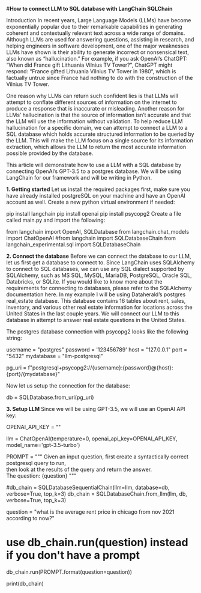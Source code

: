#**How to connect LLM to SQL database with LangChain SQLChain**

Introduction
In recent years, Large Language Models (LLMs) have become exponentially popular due to their remarkable capabilities in generating coherent and contextually relevant text across a wide range of domains. Although LLMs are used for answering questions, assisting in research, and helping engineers in software development, one of the major weaknesses LLMs have shown is their ability to generate incorrect or nonsensical text, also known as “hallucination.” For example, if you ask OpenAI’s ChatGPT: “When did France gift Lithuania Vilnius TV Tower?”, ChatGPT might respond: “France gifted Lithuania Vilnius TV Tower in 1980“, which is factually untrue since France had nothing to do with the construction of the Vilnius TV Tower.

One reason why LLMs can return such confident lies is that LLMs will attempt to conflate different sources of information on the internet to produce a response that is inaccurate or misleading. Another reason for LLMs’ hallucination is that the source of information isn’t accurate and that the LLM will use the information without validation. To help reduce LLM hallucination for a specific domain, we can attempt to connect a LLM to a SQL database which holds accurate structured information to be queried by the LLM. This will make the LLM focus on a single source for its information extraction, which allows the LLM to return the most accurate information possible provided by the database.

This article will demonstrate how to use a LLM with a SQL database by connecting OpenAI’s GPT-3.5 to a postgres database. We will be using LangChain for our framework and will be writing in Python.

**1. Getting started**
Let us install the required packages first, make sure you have already installed postgreSQL on your machine and have an OpenAI account as well. Create a new python virtual environment if needed:

pip install langchain 
pip install openai
pip install psycopg2
Create a file called main.py and import the following:

from langchain import OpenAI, SQLDatabase
from langchain.chat_models import ChatOpenAI
#from langchain import SQLDatabaseChain
from langchain_experimental.sql import SQLDatabaseChain

**2. Connect the database**
Before we can connect the database to our LLM, let us first get a database to connect to. Since LangChain uses SQLAlchemy to connect to SQL databases, we can use any SQL dialect supported by SQLAlchemy, such as MS SQL, MySQL, MariaDB, PostgreSQL, Oracle SQL, Databricks, or SQLite. If you would like to know more about the requirements for connecting to databases, please refer to the SQLAlchemy documentation here. In my example I will be using Dataherald’s postgres real_estate database. This database contains 16 tables about rent, sales, inventory, and various other real estate information for locations across the United States in the last couple years. We will connect our LLM to this database in attempt to answer real estate questions in the United States.

The postgres database connection with psycopg2 looks like the following string:

username = "postgres"
password = '123456789'
host = "127.0.0.1"
port = "5432"
mydatabase = "llm-postgresql"

pg_uri = f"postgresql+psycopg2://{username}:{password}@{host}:{port}/{mydatabase}"


Now let us setup the connection for the database:

db = SQLDatabase.from_uri(pg_uri)



**3. Setup LLM**
Since we will be using GPT-3.5, we will use an OpenAI API key:

OPENAI_API_KEY = ""

llm = ChatOpenAI(temperature=0, openai_api_key=OPENAI_API_KEY, model_name='gpt-3.5-turbo')

PROMPT = """ 
Given an input question, first create a syntactically correct postgresql query to run,  
then look at the results of the query and return the answer.  
The question: {question}
"""

#db_chain = SQLDatabaseSequentialChain(llm=llm, database=db, verbose=True, top_k=3)
db_chain = SQLDatabaseChain.from_llm(llm, db, verbose=True, top_k=3)

question = "what is the average rent price in chicago from nov 2021 according to now?" 
# use db_chain.run(question) instead if you don't have a prompt
db_chain.run(PROMPT.format(question=question))

print(db_chain)

